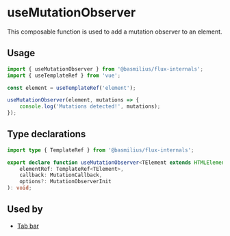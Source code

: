 # useMutationObserver

This composable function is used to add a mutation observer to an element.

## Usage

```ts
import { useMutationObserver } from '@basmilius/flux-internals';
import { useTemplateRef } from 'vue';

const element = useTemplateRef('element');

useMutationObserver(element, mutations => {
    console.log('Mutations detected!', mutations);
});
```

## Type declarations

```ts
import type { TemplateRef } from '@basmilius/flux-internals';

export declare function useMutationObserver<TElement extends HTMLElement>(
    elementRef: TemplateRef<TElement>,
    callback: MutationCallback,
    options?: MutationObserverInit
): void;
```

## Used by

- [Tab bar](../../guide/components/tab-bar)
